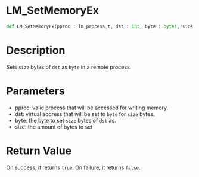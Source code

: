 # LM_SetMemoryEx

```python
def LM_SetMemoryEx(pproc : lm_process_t, dst : int, byte : bytes, size : int)
```

# Description

Sets `size` bytes of `dst` as `byte` in a remote process.

# Parameters

- pproc: valid process that will be accessed for writing memory.
- dst: virtual address that will be set to `byte` for `size` bytes.
- byte: the byte to set `size` bytes of `dst` as.
- size: the amount of bytes to set

# Return Value

On success, it returns `true`. On failure, it returns `false`.

